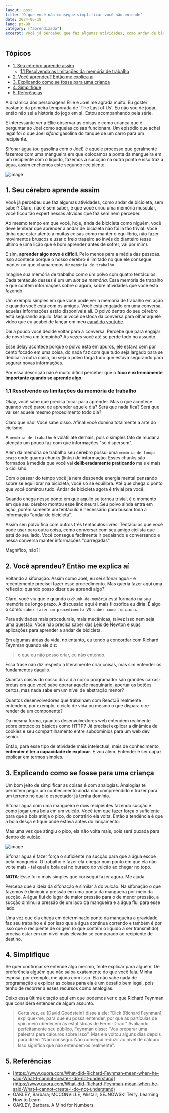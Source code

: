 ```yaml
---
layout: post
title: 'O que você não consegue simplificar você não entende'
date: 2024-06-18
lang: pt-BR
category: ["aprendizado"]
excerpt: Você já percebeu que faz algumas atividades, como andar de bicicleta, sem saber? Claro, não é sem saber, é que você criou uma memória muscular, você ficou tão expert nessas atividas que faz sem nem perceber...
---
```


## Tópicos

- [1. Seu cérebro aprende assim](#seu-cérebro-aprende-assim)
    - [1.1 Resolvendo as limitações da memória de trabalho](#resolvendo-as-limitações-da-memória-de-trabalho)
- [2. Você aprendeu? Então me explica aí](#você-aprendeu-então-me-explica-aí)
- [3. Explicando como se fosse para uma criança](#explicando-como-se-fosse-para-uma-criança)
- [4. Simplifique](#simplifique)
- [5. Referências](#referências)

A dinâmica dos personagens Ellie e Joel me agrada muito. Eu gostei bastante da primeira temporada de 'The Last of Us'.
Eu não sou de jogar, então não sei a história do jogo em si. Estou acompanhando pela série.

É interessante ver a Ellie observar as coisas e como criança que é: perguntar ao Joel como aquelas coisas funcionam. Um
episódio que achei legal foi o que Joel _sifona_ gasolina do tanque de um carro para um recipiente.

Sifonar água (ou gasolina com o Joel) é aquele processo que geralmente fazemos com uma mangueira em que colocamos a ponta da mangueira em um
recipiente com o líquido, fazemos a succção na outra ponta e isso traz a água, assim enchemos este segundo recipiente.

![image](https://github.com/codesilva/codesilva.github.io/assets/15680379/4eaa5d28-2bdb-4d6f-b5b4-b35e99dd93f4)

## 1. Seu cérebro aprende assim

Você já percebeu que faz algumas atividades, como andar de bicicleta, sem saber? Claro, não é sem saber, é que você criou uma memória muscular, você ficou
tão expert nessas atividas que faz sem nem perceber.

Ao mesmo tempo em que você, hoje, anda de bicicleta como niguém, você deve lembrar que aprender a andar de bicicleta não foi lá tão trivial. Você tinha que estar atento a muitas coisas como manter o equilíbrio, não fazer movimentos bruscos e usar o freio traseiro ao invés do dianteiro (esse último é uma lição que é bom aprender antes de sofrer, vai por mim).

E sim, **aprender algo novo é difícil**. Pelo menos para a média das pessoas. Isso acontece porque o nosso cérebro
é limitado no que ele consegue manter no que chamaremos de `memória de trabalho`.

Imagine sua memória de trabalho como um polvo com quatro tentáculos. Cada tentáculo desses é um um _slot de memória_.
Essa memória de trabalho é que contém informações sobre o agora, sobre atividades que você está fazendo.

Um exemplo simples em que você pode ver a memória de trabalho em ação é quando você está com os amigos. Você está engajado em uma
conversa, aquelas informações estão disponíveis ali. O polvo dentro do seu cérebro está segurando aquilo. Mas aí você
desfoca da conversa para olhar aquele vídeo que eu acabei de lançar em meu [canal do youtube](https://www.youtube.com/edigleyssonsilva).

Daí a pouco você decide voltar para a conversa. Percebe que para engajar de novo leva um tempinho? As vezes você até se perde todo no assunto.

Esse delay acontece porque o polvo está em apuros, ele estava cem por cento focado em uma coisa, do nada faz com
que tudo seja largado para se dedicar a outra coisa, ou seja o polvo larga tudo que estava segurando para segurar novas
informações.

Por essa descrição não é muito difícil perceber que o **foco é extremamente importante quando se aprende algo**.

### 1.1 Resolvendo as limitações da memória de trabalho

Okay, você sabe que precisa focar para aprender. Mas o que acontece quando você parou de aprender aquele dia? Será que
nada fica? Será que vai ser aquele mesmo procedimento todo dia?

Claro que não! Você sabe disso. Afinal você domina totalmente a arte do ciclismo.

A `memória de trabalho` é volátil até demais, pois o simples fato de mudar a atenção um pouco faz com que informações "se dispersem".

Além da memória de trabalho seu cérebro possui uma `memória de longo prazo` onde guarda chunks (links) de informação.
Esses chunks são formados à medida que você vai **deliberadamente praticando** mais e mais o ciclismo.

Com o passar do tempo você já nem despende energia mental pensando sobre se equilibrar na bicicleta, você só se
equilibra. Até que chega o ponto que você dominou tudo. Andar de bicicleta agora é trivial pra você.

Quando chega nesse ponto em que aquilo se tornou trivial, é o momento em que seu cérebro montou esse link neural. Seu
polvo ainda entra em ação, porém somente um tentáculo é necessário para buscar toda a informação "andar de bicicleta".

Assim seu polvo fica com outros três tentáculos livres. Tentáculos que você pode usar para outra coisa, como conversar
com seu amigo ciclista que está do seu lado. Você consegue facilmente ir pedalando e conversando e nessa conversa manter
informações "carregadas".

Magnífico, não?!

## 2. Você aprendeu? Então me explica aí

Voltando à sifonação. Assim como Joel, eu sei sifonar água - e recentemente precisei fazer esse procedimento. Mas queria
fazer aqui uma reflexão: quando posso dizer que aprendi algo?

Claro, você viu que é quando o `chunk de memória` está formado na sua memória de longo prazo. A discussão aqui é mais
filosófica eu diria. É algo o como: `saber fazer um procedimento VS saber como funciona`.

Para atividades mais procedurais, mais mecânicas, talvez isso nem seja uma questão. Você não precisa saber das Leis de
Newton e suas aplicações para aprender a andar de bicicleta.

Em algumas áreas da vida, no entanto, eu tendo a concordar com Richard Feynman quando ele diz:

> o que eu não posso criar, eu não entendo.

Essa frase não diz respeito a literalmente criar coisas, mas sim entender os fundamentos daquilo.

Quantas coisas do nosso dia a dia como programador são grandes caixas-pretas em que você sabe operar aquele maquinário, apertar os botões
certos, mas nada sabe em um nível de abstração menor?

Quantos desenvolvedores que trabalham com ReactJS realmente entendem, por exemplo, o ciclo de vida ou mesmo o que dispara o re-render de um componente?

Da mesma forma, quantos desenvolvedores web entendem realmente sobre protocolos básicos como HTTP? Já precisei explicar a dinâmica de cookies e seu compartilhamento entre subdomínios para um web dev senior.

Então, para esse tipo de atividade mais intelectual, mais de conhecimento, **entender é ter a capacidade de explicar**.
E vou além. Entender é ser capaz explicar em termos simples.

## 3. Explicando como se fosse para uma criança

Um bom jeito de simplificar as coisas é com analogias. Analogias te permitem pegar um conhecimento ainda não compreendido
e trazer para um terreno no qual o espectador já tenha domínio.

Sifonar água com uma mangueira e dois recipientes fazendo sucção é como jogar uma bola em um vulcão. Você tem que fazer
força o suficiente para que a bola atinja o pico, do contrário ela volta. Então a tendência é que a bola desça e fique
onde estava antes do lançamento.

Mas uma vez que atingiu o pico, ela não volta mais, pois será puxada para dentro do vulcão.

![image](https://github.com/codesilva/codesilva.github.io/assets/15680379/e4174b49-1e33-46a7-a3bb-bc6e7ce2de67)


Sifonar água é fazer força o suficiente na sucção para que a água escoe pela mangueira. O trabalho é fazer ela chegar
num ponto em que ela não volte mais - tal qual a bola cai no buraco do vulcão ao chegar no topo.

**NOTA**: Esse foi o mais simples que consegui fazer agora. Me ajuda.

Perceba que a ideia da sifonação é similar à do vulcão. Na sifonação o que fazemos é diminuir a pressão em uma ponta da mangueira por meio da sucção.
A água flui do lugar de maior pressão para o de menor pressão, a sucção diminui a pressão de um lado da mangueira
e a água flui para esse lado.

Uma vez que ela chega em determinado ponto da mangueira a gravidade faz seu trabalho e é por isso que
a água continua correndo e também é por isso que o recipiente de origem (o que contém o líquido a ser transmitido) precisa estar em um nível mais elevado se comparado ao recipiente de destino.

## 4. Simplifique

Se quer confirmar se entende algo mesmo, tente explicar para alguém. De preferência alguém que não saiba
exatamente do que você fala. Minha esposa, por exemplo, me ajuda com isso. Ela não sabe nada de programação e explicar
as coisas para ela é um desafio bem legal, pois tenho de recorrer a esses recursos como analogias.

Deixo essa última citação aqui em que podemos ver o que Richard Feynman que considera entender de algum assunto.

> Certa vez, eu [David Goodstein] disse a ele: "Dick [Richard Feynman], explique-me, para que eu possa entender, por que as partículas de spin meio obedecem às estatísticas de Fermi-Dirac." Avaliando perfeitamente seu público, Feynman disse: “Vou preparar uma palestra para calouros sobre isso”.
> Mas ele voltou alguns dias depois para dizer: "Não consegui. Não consegui reduzir ao nível de calouro. Isso significa que não entendemos realmente".

## 5. Referências

- [https://www.quora.com/What-did-Richard-Feynman-mean-when-he-said-What-I-cannot-create-I-do-not-understand](https://www.quora.com/What-did-Richard-Feynman-mean-when-he-said-What-I-cannot-create-I-do-not-understand)
- OAKLEY, Barbara; MCCONVILLE, Alistair; SEJNOWSKI Terry. Learning How to Learn
- OAKLEY, Barbara. A Mind for Numbers
